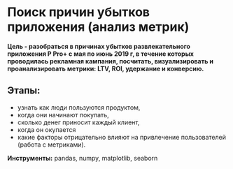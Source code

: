 # Поиск причин убытков приложения (анализ метрик)
**Цель - разобраться в причинах убытков развлекательного приложения P Pro+ с мая по июнь 2019 г, в течение которых проводилась рекламная кампания, посчитать, визуализировать и проанализировать метрики: LTV, ROI, удержание и конверсию.**
## Этапы:
- узнать как люди пользуются продуктом,
- когда они начинают покупать,
- сколько денег приносит каждый клиент,
- когда он окупается
- какие факторы отрицательно влияют на привлечение пользователей (работа с метриками).

**Инструменты:** pandas, numpy, matplotlib, seaborn

